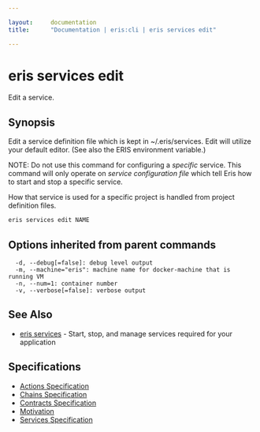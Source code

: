 ```yaml
---

layout:     documentation
title:      "Documentation | eris:cli | eris services edit"

---
```


# eris services edit

Edit a service.

## Synopsis

Edit a service definition file which is kept in ~/.eris/services.
Edit will utilize your default editor. (See also the ERIS environment variable.)

NOTE: Do not use this command for configuring a *specific* service. This
command will only operate on *service configuration file* which tell Eris
how to start and stop a specific service.

How that service is used for a specific project is handled from project
definition files.

```bash
eris services edit NAME
```

## Options inherited from parent commands

```
  -d, --debug[=false]: debug level output
  -m, --machine="eris": machine name for docker-machine that is running VM
  -n, --num=1: container number
  -v, --verbose[=false]: verbose output
```

## See Also

* [eris services](https://docs.erisindustries.com/documentation/eris-cli/0.11.0/eris_services/)	 - Start, stop, and manage services required for your application

## Specifications

* [Actions Specification](https://docs.erisindustries.com/documentation/eris-cli/0.11.0/actions_specification/)
* [Chains Specification](https://docs.erisindustries.com/documentation/eris-cli/0.11.0/chains_specification/)
* [Contracts Specification](https://docs.erisindustries.com/documentation/eris-cli/0.11.0/contracts_specification/)
* [Motivation](https://docs.erisindustries.com/documentation/eris-cli/0.11.0/motivation/)
* [Services Specification](https://docs.erisindustries.com/documentation/eris-cli/0.11.0/services_specification/)

